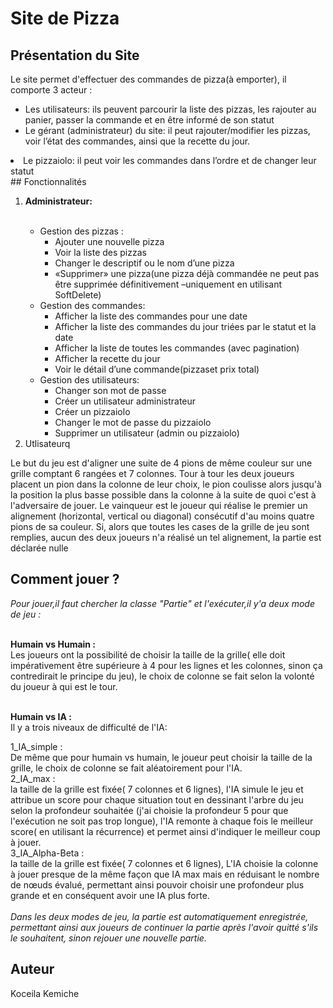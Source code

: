 
# Site de Pizza


## Présentation du Site
<p> Le site permet d'effectuer des commandes de pizza(à emporter), il comporte 3 acteur : </p>
<ul>
<li>Les utilisateurs: ils peuvent parcourir la liste des pizzas, les rajouter au panier, passer la commande et en être informé de son statut</li>
<li>Le gérant (administrateur) du site: il peut rajouter/modifier les pizzas, voir l’état des commandes, ainsi que la recette du jour.</li>
    </ul>
    <li>Le pizzaiolo: il peut voir les commandes dans l’ordre et de changer leur statut</li>
## Fonctionnalités
<ol>
    <li>
       <strong>Administrateur: </strong></li>
<br/>
<ul>
 <li> Gestion des pizzas :
    <ul> 
      <li>Ajouter une nouvelle pizza</li>
      <li>Voir la liste des pizzas</li>
      <li>Changer le descriptif ou le nom d’une pizza</li>
      <li>«Supprimer» une pizza(une pizza déjà commandée ne peut pas être supprimée définitivement –uniquement en utilisant SoftDelete)</li>  
   </ul>    
 </li>
   
 <li> Gestion des commandes:
    <ul> 
      <li>Afficher la liste des commandes pour une date</li>
      <li>Afficher la liste des commandes du jour triées par le statut et la date</li>
      <li>Afficher la liste de toutes les commandes (avec pagination)</li>
      <li>Afficher la recette du jour</li> 
      <li>Voir le détail d’une commande(pizzaset prix total)</li>   

   </ul> 
   
   
 </li>

 <li> Gestion des utilisateurs:
    <ul> 
      <li>Changer son mot de passe</li>
      <li>Créer un utilisateur administrateur</li>
      <li>Créer un pizzaiolo</li>
      <li>Changer le mot de passe du pizzaiolo</li> 
      <li>Supprimer un utilisateur (admin ou pizzaiolo)</li>   

   </ul>  
 </li>      
 </ul>
 <li> Utlisateurq</li>
 </ol>
 
 
 
 
 
Le but du jeu est d'aligner une suite de 4 pions de même couleur sur une grille comptant 6 rangées et 7
colonnes. Tour à tour les deux joueurs placent un
pion dans la colonne de leur choix, le pion coulisse alors jusqu'à la position la plus basse possible dans
la colonne à la suite de quoi c'est à l'adversaire de jouer. Le vainqueur est le joueur qui réalise le
premier un alignement (horizontal, vertical ou diagonal) consécutif d'au moins quatre pions de sa
couleur. Si, alors que toutes les cases de la grille de jeu sont remplies, aucun des deux joueurs n'a
réalisé un tel alignement, la partie est déclarée nulle
## Comment jouer ? 
*Pour jouer,il faut chercher la classe "Partie" et l'exécuter,il y'a deux mode de jeu :*
<br/>
<br/>

**Humain vs Humain :** 
<br/>
Les joueurs ont la possibilité de choisir la taille de la grille( elle doit impérativement être supérieure à 4 pour les lignes et les colonnes, sinon ça contredirait le principe du jeu), le choix de colonne se fait selon la volonté du joueur à qui est le tour.
<br/>
<br/>

**Humain vs IA :**
<br/>
Il y a trois niveaux de difficulté de l'IA:
<br/>

1_IA_simple :
<br/>
De même que pour humain vs humain, le joueur peut choisir la taille de la grille, le choix de colonne se fait aléatoirement pour l'IA.
<br/>
2_IA_max :
<br/>
la taille de la grille est fixée( 7 colonnes et 6 lignes), l'IA simule le jeu et attribue un score pour chaque situation tout en dessinant l'arbre du jeu selon la profondeur souhaitée (j'ai choisie la profondeur 5 pour que l'exécution ne soit pas trop longue), l'IA remonte à chaque fois le meilleur score( en utilisant la récurrence) et permet ainsi d'indiquer le meilleur coup à jouer.
<br/>
3_IA_Alpha-Beta :
<br/>
la taille de la grille est fixée( 7 colonnes et 6 lignes), L'IA choisie la colonne à jouer presque de la même façon que IA max mais en réduisant le nombre de nœuds évalué, permettant ainsi pouvoir choisir une profondeur plus grande et en conséquent avoir une IA plus forte.
<br/>
<br/>
*Dans les deux modes de jeu, la partie est automatiquement enregistrée, permettant ainsi aux joueurs de continuer la partie après l'avoir quitté s'ils le souhaitent, sinon rejouer une nouvelle partie.*
## Auteur
Koceila Kemiche
